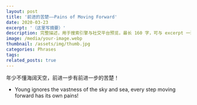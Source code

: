 ```yaml
---
layout: post
title: '前进的苦楚——Pains of Moving Forward'
date: 2020-03-23
excerpt: '（这里写摘要）'
description: 完整描述，用于搜索引擎与社交平台预览，最长 160 字，可与 excerpt 一致
image: /media/your-image.webp
thumbnail: /assets/img/thumb.jpg
categories: Phrases
tags: 
related_posts: true
---
```


年少不懂海阔天空，前进一步有前进一步的苦楚！

- Young ignores the vastness of the sky and sea, every step moving forward has its own pains!